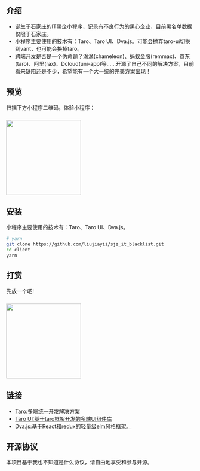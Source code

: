 ## 介绍

+ 诞生于石家庄的IT黑企小程序，记录有不良行为的黑心企业，目前黑名单数据仅限于石家庄。
+ 小程序主要使用的技术有：Taro、Taro UI、Dva.js。可能会抛弃taro-ui切换到vant，也可能会换掉taro。
+ 跨端开发是否是一个伪命题？滴滴(chameleon)、蚂蚁金服(remmax)、京东(taro)、阿里(rax)、Dcloud(uni-app)等……开源了自己不同的解决方案，目前看来缺陷还是不少，希望能有一个大一统的完美方案出现！

## 预览

扫描下方小程序二维码，体验小程序：

<img src="https://github.com/liujiayii/sjz_it_blacklist/blob/master/assets/wx.jpg?raw=true" width="200" height="200" style="margin-top: 10px;" >

## 安装

小程序主要使用的技术有：Taro、Taro UI、Dva.js。

```bash
# yarn
git clone https://github.com/liujiayii/sjz_it_blacklist.git
cd client
yarn
```
## 打赏

先放一个吧!

<img src="https://github.com/liujiayii/sjz_it_blacklist/blob/master/assets/qrcode.jpg?raw=true" width="200" height="200" style="margin-top: 10px;" >

## 链接

* [Taro:多端统一开发解决方案](https://taro.aotu.io/)
* [Taro UI:基于taro框架开发的多端UI组件库](https://taro-ui.jd.com/)
* [Dva.js:基于React和redux的轻量级elm风格框架。](https://dvajs.com/)

## 开源协议

本项目基于我也不知道是什么协议，请自由地享受和参与开源。
